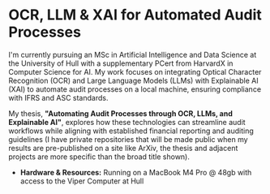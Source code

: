 # OCR, LLM & XAI for Automated Audit Processes

I'm currently pursuing an MSc in Artificial Intelligence and Data Science at the University of Hull with a supplementary PCert from HarvardX in Computer Science for AI. My work focuses on integrating Optical Character Recognition (OCR) and Large Language Models (LLMs) with Explainable AI (XAI) to automate audit processes on a local machine, ensuring compliance with IFRS and ASC standards.

My thesis, **"Automating Audit Processes through OCR, LLMs, and Explainable AI"**, explores how these technologies can streamline audit workflows while aligning with established financial reporting and auditing guidelines (I have private repositories that will be made public when my results are pre-published on a site like ArXiv, the thesis and adjacent projects are more specific than the broad title shown).

- **Hardware & Resources:** Running on a MacBook M4 Pro @ 48gb with access to the Viper Computer at Hull

